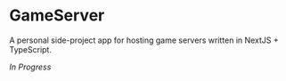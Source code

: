 # GameServer
A personal side-project app for hosting game servers written in NextJS + TypeScript.

*In Progress*
